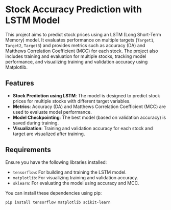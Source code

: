 
# Stock Accuracy Prediction with LSTM Model

This project aims to predict stock prices using an LSTM (Long Short-Term Memory) model. It evaluates performance on multiple targets (`Target1`, `Target2`, `Target3`) and provides metrics such as accuracy (DA) and Matthews Correlation Coefficient (MCC) for each stock. The project also includes training and evaluation for multiple stocks, tracking model performance, and visualizing training and validation accuracy using Matplotlib.

## Features

- **Stock Prediction using LSTM**: The model is designed to predict stock prices for multiple stocks with different target variables.
- **Metrics**: Accuracy (DA) and Matthews Correlation Coefficient (MCC) are used to evaluate model performance.
- **Model Checkpointing**: The best model (based on validation accuracy) is saved during training.
- **Visualization**: Training and validation accuracy for each stock and target are visualized after training.

## Requirements

Ensure you have the following libraries installed:

- `tensorflow`: For building and training the LSTM model.
- `matplotlib`: For visualizing training and validation accuracy.
- `sklearn`: For evaluating the model using accuracy and MCC.
  
You can install these dependencies using pip:

```bash
pip install tensorflow matplotlib scikit-learn
